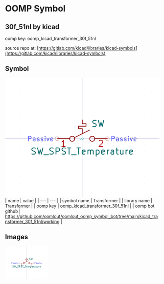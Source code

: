 # OOMP Symbol  
## 30f_51nl  by kicad  
  
oomp key: oomp_kicad_transformer_30f_51nl  
  
source repo at: [https://gitlab.com/kicad/libraries/kicad-symbols](https://gitlab.com/kicad/libraries/kicad-symbols)  
## Symbol  
  
[![working.png](working_600.png)](working.png)  
| name | value | 
| --- | --- | 
| symbol name | Transformer | 
| library name | Transformer | 
| oomp key | oomp_kicad_transformer_30f_51nl | 
| oomp bot github | https://github.com/oomlout/oomlout_oomp_symbol_bot/tree/main/kicad_transformer_30f_51nl/working | 
## Images  
  
[![working.png](working_140.png)](working.png)  
